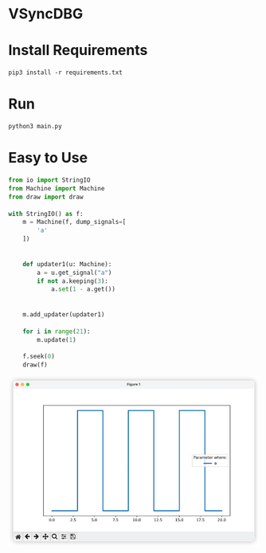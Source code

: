 # VSyncDBG

# Install Requirements

```shell
pip3 install -r requirements.txt
```

# Run

```shell
python3 main.py
```

# Easy to Use

```python
from io import StringIO
from Machine import Machine
from draw import draw

with StringIO() as f:
    m = Machine(f, dump_signals=[
        'a'
    ])


    def updater1(u: Machine):
        a = u.get_signal("a")
        if not a.keeping(3):
            a.set(1 - a.get())


    m.add_updater(updater1)

    for i in range(21):
        m.update(1)

    f.seek(0)
    draw(f)
```

![img.png](snaps/img.png)
